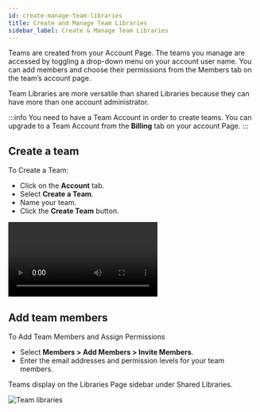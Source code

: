 ```yaml
---
id: create-manage-team-libraries
title: Create and Manage Team Libraries
sidebar_label: Create & Manage Team Libraries
---
```


Teams are created from your Account Page. The teams you manage are accessed by toggling a
drop-down menu on your account user name. You can add members and choose their permissions from the Members tab on the team’s account page.

Team Libraries are more versatile than shared Libraries because they can have more than one account administrator.

:::info
You need to have a Team Account in order to create teams. You can upgrade to a Team Account from the **Billing** tab on your account Page.
:::

## Create a team

To Create a Team:

* Click on the **Account** tab.
* Select **Create a Team**.
* Name your team.
* Click the **Create Team** button.

<video autoPlay loop>
<source src="/video/assistant/accoun-settings--create-team.mp4" type="video/mp4" />
<source src="/video/assistant/accoun-settings--create-team.webm" type="video/webm" />
</video>

## Add team members

To Add Team Members and Assign Permissions

* Select **Members > Add Members > Invite Members**.
* Enter the email addresses and permission levels for your team members.

Teams display on the Libraries Page sidebar under Shared Libraries.

![Team libraries](/img/assistant/cloud--account-settings--create-team--1.jpg)
